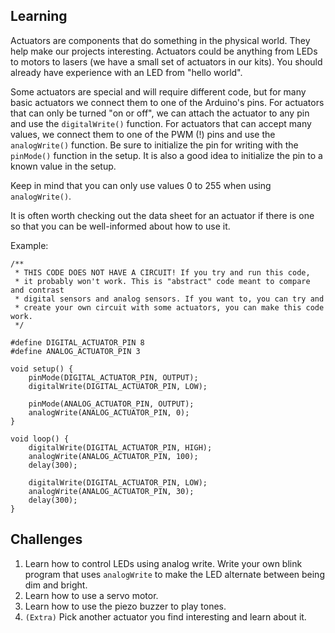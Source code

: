 ## Learning
Actuators are components that do something in the physical world. They help
make our projects interesting. Actuators could be anything from LEDs to motors
to lasers (we have a small set of actuators in our kits). You should already
have experience with an LED from "hello world".

Some actuators are special and will require different code, but for many basic
actuators we connect them to one of the Arduino's pins. For actuators that can
only be turned "on or off", we can attach the actuator to any pin and use
the `digitalWrite()` function. For actuators that can accept many values, we
connect them to one of the PWM (!) pins and use the `analogWrite()` function.
Be sure to initialize the pin for writing with the `pinMode()` function in
the setup. It is also a good idea to initialize the pin to a known value in the
setup.

Keep in mind that you can only use values 0 to 255 when using `analogWrite()`.

It is often worth checking out the data sheet for an actuator if there is one
so that you can be well-informed about how to use it.

Example:
```
/**
 * THIS CODE DOES NOT HAVE A CIRCUIT! If you try and run this code,
 * it probably won't work. This is "abstract" code meant to compare and contrast
 * digital sensors and analog sensors. If you want to, you can try and
 * create your own circuit with some actuators, you can make this code work.
 */

#define DIGITAL_ACTUATOR_PIN 8
#define ANALOG_ACTUATOR_PIN 3

void setup() {
    pinMode(DIGITAL_ACTUATOR_PIN, OUTPUT);
    digitalWrite(DIGITAL_ACTUATOR_PIN, LOW);

    pinMode(ANALOG_ACTUATOR_PIN, OUTPUT);
    analogWrite(ANALOG_ACTUATOR_PIN, 0);
}

void loop() {
    digitalWrite(DIGITAL_ACTUATOR_PIN, HIGH);
    analogWrite(ANALOG_ACTUATOR_PIN, 100);
    delay(300);

    digitalWrite(DIGITAL_ACTUATOR_PIN, LOW);
    analogWrite(ANALOG_ACTUATOR_PIN, 30);
    delay(300);
}
```

## Challenges
1. Learn how to control LEDs using analog write. Write your own blink program
   that uses `analogWrite` to make the LED alternate between being dim and
   bright.
2. Learn how to use a servo motor.
3. Learn how to use the piezo buzzer to play tones.
4. `(Extra)` Pick another actuator you find interesting and learn about it.
